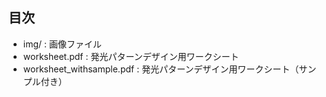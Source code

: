 ## 目次

- img/ : 画像ファイル
- worksheet.pdf : 発光パターンデザイン用ワークシート
- worksheet_withsample.pdf : 発光パターンデザイン用ワークシート（サンプル付き）
